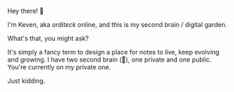Hey there! 👋

I'm Keven, aka *orditeck* online, and this is my second brain / digital garden.

What's that, you might ask?

It's simply a fancy term to design a place for notes to live, keep evolving and growing. I have two second brain (🤔), one private and one public. You're currently on my private one. 

Just kidding. 

